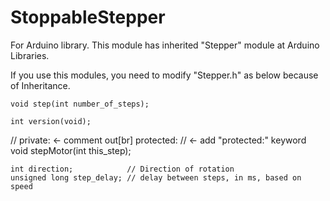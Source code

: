 # StoppableStepper
For Arduino library. This module has inherited "Stepper" module at Arduino Libraries.

If you use this modules, you need to modify "Stepper.h" as below because of Inheritance.

    void step(int number_of_steps);

    int version(void);

//  private: <- comment out[br]
  protected:  // <- add "protected:" keyword 
    void stepMotor(int this_step);

    int direction;            // Direction of rotation
    unsigned long step_delay; // delay between steps, in ms, based on speed
